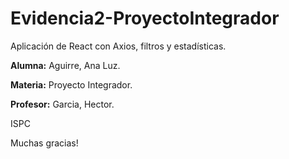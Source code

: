 # Evidencia2-ProyectoIntegrador

Aplicación de React con Axios, filtros y estadísticas.

**Alumna:** Aguirre, Ana Luz.

**Materia:** Proyecto Integrador.

**Profesor:** Garcia, Hector.

ISPC

Muchas gracias!
